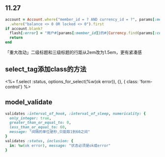## 11.27

```ruby
account = Account.where("member_id = ? AND currency_id = ?", params[:member_id], params[:currency_id])
  .where("balance <> 0 OR locked <> 0").first
if account.blank?
  flash[:error] = "用户#{params[:member_id]}的#{Currency.find(params[:currency_id]).code}！"
  return
end
```

「重大改动」二级标题和三级标题的行距从2em改为1.5em，更有紧凑感


## select_tag添加class的方法

<%= f.select :status, options_for_select(%w(ok error)), {}, { class: 'form-control'} %>

## model_validate

```ruby
validates :interval_of_hook, :interval_of_sleep, numericality: {
  only_integer: true,
  greater_than_or_equal_to: 0,
  less_than_or_equal_to: 60,
  message: "间隔的单位是秒,只能取1到60之间"
}
validates :status, inclusion: {
  in: %w(ok error), message: "状态必须是ok或error"
}
```